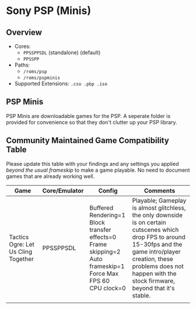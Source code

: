 # Sony PSP (Minis)

## Overview

- Cores:
  - `PPSSPPSDL` (standalone) (default)
  - `PPSSPP`
- Paths:
  - `/roms/psp`
  - `/roms/pspminis`
- Supported Extensions: `.cso .pbp .iso`

## PSP Minis

PSP Minis are downloadable games for the PSP. A seperate folder is provided for convenience so that they don't clutter up your PSP library.

## Community Maintained Game Compatibility Table

Please update this table with your findings and any settings you applied *beyond the usual frameskip* to make a game playable.  No need to document games that are already working well.

|                  Game                |     Core/Emulator    |      Config      |   Comments   |
|--------------------------------------|----------------------|------------------|--------------|
|Tactics Ogre: Let Us Cling Together   |PPSSPPSDL             | Buffered Rendering=1 <br>Block transfer effects=0<br>Frame skipping=2<br>Auto frameskip=1<br> Force Max FPS 60<br>CPU clock=0 | Playable; Gameplay is almost glitchless, the only downside is on certain cutscenes which drop FPS to around 15-30fps and the game intro/player creation, these problems does not happen with the stock firmware, beyond that it's stable. |
|                                      |                      |            |              |
